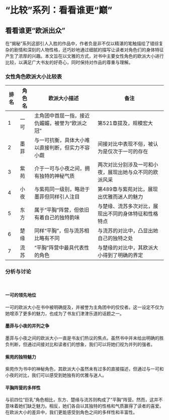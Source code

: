 # “比较”系列：看看谁更“巅”
## 看看谁更“欧派出众”

在“揭秘”系列这部引人入胜的作品中，作者负是非不仅以精湛的笔触描绘了错综复杂的剧情和深刻的人物性格，还巧妙地通过细腻的描写让读者对角色们的身体特征产生了浓厚的兴趣。本文旨在以文雅的方式，对书中主要女性角色的欧派大小进行比较，以满足广大书友的好奇心，同时保持对作品的尊重与理解。

### 女性角色欧派大小比较表


| 排名 | 角色名 | 欧派大小描述 | 备注 |
| --- | --- | --- | --- |
| 1 | 一可 | 主角团中首屈一指，接近仇媚媚，被誉为“欧派之冠” | 第521章提及，规模宏大 |
| 2 | 墨菲 | 与一可抗衡，具体大小难以直接判断，但实力不容小觑 | 间接对比中表现不俗，被认为是仅次于一可的存在 |
| 3 | 紫苑 | 介于一可与小夜之间，拥有独特的神秘气质 | 两次对比分别涉及一可和小夜，展现出她与众不同的欧派风采 |
| 4 | 小夜 | 与紫苑同一级别，略逊于墨菲但同样引人注目 | 第489章与紫苑对比，展现出优雅而迷人的魅力 |
| 5 | 东方 | 属于“平胸”阵营，但依旧有着自己的独特韵味 | 与楚缘、流苏多次对比，展现出不同的身体特征和性格特点 |
| 6 | 楚缘 | 同样“平胸”，但与流苏相比略有不同 | 与流苏的对比中，凸显出她自己的独特之处 |
| 7 | 流苏 | “平胸”阵营中最具代表性的角色 | 与楚缘的对比中，其欧派大小得到了明确的界定 |


### 分析与讨论
<br>

#### 一可的领先地位

一可的欧派大小在书中被明确提及，并被誉为主角团中的佼佼者。这一设定不仅为她增添了更多的魅力，也成为了书友们津津乐道的话题之一。

#### 墨菲与小夜的并列之争

墨菲与小夜之间的欧派大小一直是书友们热议的焦点。虽然书中并未给出明确的胜负判断，但通过间接对比和读者们的想象，我们可以将她们视为并列的强者。

#### 紫苑的独特魅力

紫苑作为书中的神秘角色，其欧派大小虽然未有过多的直接描述，但通过与一可和小夜的对比，我们可以感受到她独有的优雅与迷人。

#### 平胸阵营的多样性

与前四位“巨乳”角色相比，东方、楚缘与流苏则构成了“平胸”阵营。然而，这并不意味着她们缺乏魅力。相反，她们各自以其独特的性格和气质赢得了读者的喜爱。在欧派大小的差异中，我们更能感受到角色之间的多样性和丰富性。
